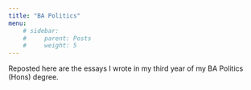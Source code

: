```yaml
---
title: "BA Politics"
menu:
    # sidebar: 
    #     parent: Posts
    #     weight: 5
---
```

Reposted here are the essays I wrote in my third year of my BA Politics (Hons) degree.